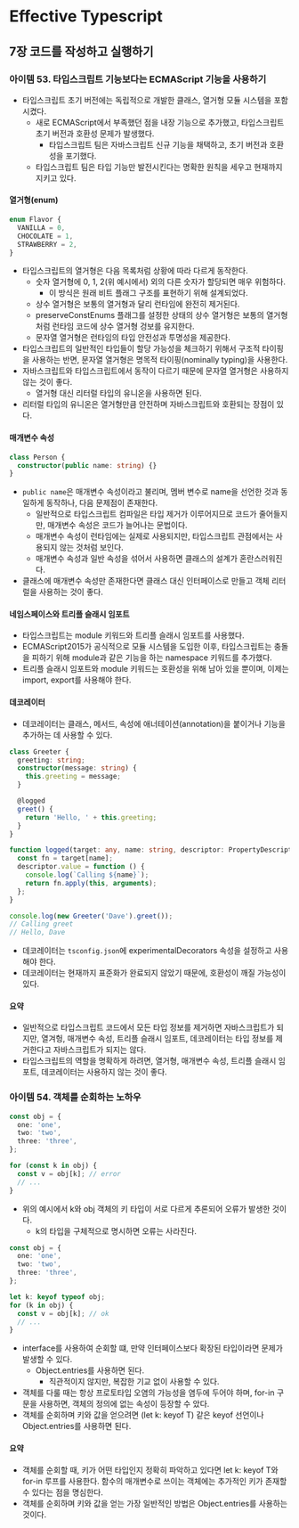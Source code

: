 # Effective Typescript

## 7장 코드를 작성하고 실행하기

### 아이템 53. 타입스크립트 기능보다는 ECMAScript 기능을 사용하기

- 타입스크립트 초기 버전에는 독립적으로 개발한 클래스, 열거형 모듈 시스템을 포함시켰다.
  - 새로 ECMAScript에서 부족했던 점을 내장 기능으로 추가했고, 타입스크립트 초기 버전과 호환성 문제가 발생했다.
    - 타입스크립트 팀은 자바스크립트 신규 기능을 채택하고, 초기 버전과 호환성을 포기했다.
  - 타입스크립트 팀은 타입 기능만 발전시킨다는 명확한 원칙을 세우고 현재까지 지키고 있다.

#### 열거형(enum)

```typescript
enum Flavor {
  VANILLA = 0,
  CHOCOLATE = 1,
  STRAWBERRY = 2,
}
```

- 타입스크립트의 열거형은 다음 목록처럼 상황에 따라 다르게 동작한다.
  - 숫자 열거형에 0, 1, 2(위 예시에서) 외의 다른 숫자가 할당되면 매우 위험하다.
    - 이 방식은 원래 비트 플래그 구조를 표현하기 위해 설계되었다.
  - 상수 열거형은 보통의 열거형과 달리 런타임에 완전히 제거된다.
  - preserveConstEnums 플래그를 설정한 상태의 상수 열거형은 보통의 열거형처럼 런타임 코드에 상수 열거형 겅보를 유지한다.
  - 문자열 열거형은 런타임의 타입 안전성과 투명성을 제공한다.
- 타입스크립트의 일반적인 타입들이 할당 가능성을 체크하기 위해서 구조적 타이핑을 사용하는 반면, 문자열 열거형은 명목적 타이핑(nominally typing)을 사용한다.
- 자바스크립트와 타입스크립트에서 동작이 다르기 때문에 문자열 열거형은 사용하지 않는 것이 좋다.
  - 열거형 대신 리터럴 타입의 유니온을 사용하면 된다.
- 리터럴 타입의 유니온은 열거형만큼 안전하며 자바스크립트와 호환되는 장점이 있다.

#### 매개변수 속성

```typescript
class Person {
  constructor(public name: string) {}
}
```

- `public name`은 매개변수 속성이라고 불리며, 멤버 변수로 name을 선언한 것과 동일하게 동작하나, 다음 문제점이 존재한다.
  - 일반적으로 타입스크립트 컴파일은 타입 제거가 이루어지므로 코드가 줄어들지만, 매개변수 속성은 코드가 늘어나는 문법이다.
  - 매개변수 속성이 런타임에는 실제로 사용되지만, 타입스크립트 관점에서는 사용되지 않는 것처럼 보인다.
  - 매개변수 속성과 일반 속성을 섞어서 사용하면 클래스의 설계가 혼란스러워진다.
- 클래스에 매개변수 속성만 존재한다면 클래스 대신 인터페이스로 만들고 객체 리터럴을 사용하는 것이 좋다.

#### 네임스페이스와 트리플 슬래시 임포트

- 타입스크립트는 module 키워드와 트리플 슬래시 임포트를 사용했다.
- ECMAScript2015가 공식적으로 모듈 시스템을 도입한 이후, 타입스크립트는 충돌을 피하기 위해 module과 같은 기능을 하는 namespace 키워드를 추가했다.
- 트리플 슬래시 임포트와 module 키워드는 호환성을 위해 남아 있을 뿐이며, 이제는 import, export를 사용해야 한다.

#### 데코레이터

- 데코레이터는 클래스, 메서드, 속성에 애너테이션(annotation)을 붙이거나 기능을 추가하는 데 사용할 수 있다.

```typescript
class Greeter {
  greeting: string;
  constructor(message: string) {
    this.greeting = message;
  }

  @logged
  greet() {
    return 'Hello, ' + this.greeting;
  }
}

function logged(target: any, name: string, descriptor: PropertyDescriptor) {
  const fn = target[name];
  descriptor.value = function () {
    console.log(`Calling ${name}`);
    return fn.apply(this, arguments);
  };
}

console.log(new Greeter('Dave').greet());
// Calling greet
// Hello, Dave
```

- 데코레이터는 `tsconfig.json`에 experimentalDecorators 속성을 설정하고 사용해야 한다.
- 데코레이터는 현재까지 표준화가 완료되지 않았기 때문에, 호환성이 깨질 가능성이 있다.

#### 요약

- 일반적으로 타입스크립트 코드에서 모든 타입 정보를 제거하면 자바스크립트가 되지만, 열겨헝, 매개변수 속성, 트리플 슬래시 임포트, 데코레이터는 타입 정보를 제거한다고 자바스크립트가 되지는 않다.
- 타입스크립트의 역할을 명확하게 하려면, 열거형, 매개변수 속성, 트리플 슬래시 임포트, 데코레이터는 사용하지 않는 것이 좋다.

### 아이템 54. 객체를 순회하는 노하우

```typescript
const obj = {
  one: 'one',
  two: 'two',
  three: 'three',
};

for (const k in obj) {
  const v = obj[k]; // error
  // ...
}
```

- 위의 예시에서 k와 obj 객체의 키 타입이 서로 다르게 추론되어 오류가 발생한 것이다.
  - k의 타입을 구체적으로 명시하면 오류는 사라진다.

```typescript
const obj = {
  one: 'one',
  two: 'two',
  three: 'three',
};

let k: keyof typeof obj;
for (k in obj) {
  const v = obj[k]; // ok
  // ...
}
```

- interface를 사용하여 순회할 떄, 만약 인터페이스보다 확장된 타입이라면 문제가 발생할 수 있다.
  - Object.entries를 사용하면 된다.
    - 직관적이지 않지만, 복잡한 기교 없이 사용할 수 있다.
- 객체를 다룰 때는 항상 프로토타입 오염의 가능성을 염두에 두어야 하며, for-in 구문을 사용하면, 객체의 정의에 없는 속성이 등장할 수 았다.
- 객체를 순회하며 키와 값을 얻으려면 (let k: keyof T) 같은 keyof 선언이나 Object.entries를 사용하면 된다.

#### 요약

- 객체를 순회할 때, 키가 어떤 타입인지 정확히 파악하고 있다면 let k: keyof T와 for-in 루프를 사용한다. 함수의 매개변수로 쓰이는 객체에는 추가적인 키가 존재할 수 있다는 점을 명심한다.
- 객체를 순회하며 키와 값을 얻는 가장 일반적인 방법은 Object.entries를 사용하는 것이다.
